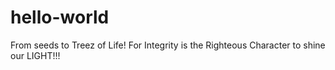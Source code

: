 # hello-world
From seeds to Treez of Life! For Integrity is the Righteous Character to shine our LIGHT!!!
